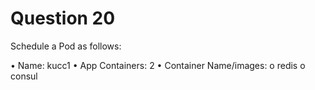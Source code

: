 # Question 20

Schedule a Pod as follows:

• Name: kucc1
• App Containers: 2
• Container Name/images:
o redis
o consul

